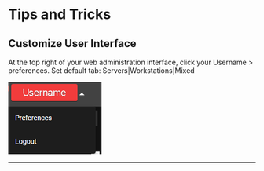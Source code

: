 # Tips and Tricks

## Customize User Interface

At the top right of your web administration interface, click your Username > preferences. Set default tab: Servers|Workstations|Mixed

![User Preferences](images/trmm_user_preferences.png)

*****

